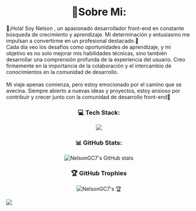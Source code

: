 <h1 align = "center">👋Sobre Mi:</h1>
👾¡Hola! Soy Nelson , un apasionado desarrollador front-end en constante búsqueda de crecimiento y aprendizaje. Mi determinación y entusiasmo me impulsan a convertirme en un profesional destacado.👾<br>Cada día veo los desafíos como oportunidades de aprendizaje, y mi objetivo es no solo mejorar mis habilidades técnicas, sino también desarrollar una comprensión profunda de la experiencia del usuario. Creo firmemente en la importancia de la colaboración y el intercambio de conocimientos en la comunidad de desarrollo.<br><br>Mi viaje apenas comienza, pero estoy emocionado por el camino que se avecina. Siempre abierto a nuevas ideas y proyectos, estoy ansioso por contribuir y crecer junto con la comunidad de desarrollo front-end🚀


<h3 align="center">💻 Tech Stack:</h3>
<p align="center">
  <a href="https://skillicons.dev">
    <img src="https://skillicons.dev/icons?i=js,nodejs,npm,react,vite,express,sqlite,html,css,git,bash,linux,debian,vscode" />
  </a>
</p>

<section align="center">

<h3 align="center">📊 GitHub Stats:</h3>

<figure align="center">
  
  ![NelsonGC7's GitHub stats](https://github-readme-stats.vercel.app/api?username=NelsonGC7&theme=neon&show_icons=true)



  
</section>


<section align="center">
  <h3 align="center">🏆 GitHub Trophies</h3>

![NelsonGC7's 🏆 ](https://github-profile-trophy.vercel.app/?username=NelsonGC7&theme=radical&no-frame=false&no-bg=true&margin-w=4)

  
</section>


[![](https://visitcount.itsvg.in/api?id=NelsonGC7&icon=4&color=0)](https://visitcount.itsvg.in)

<!-- Proudly created with GPRM ( https://gprm.itsvg.in ) -->
